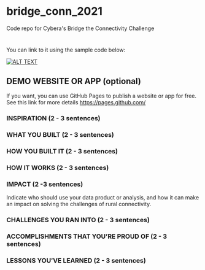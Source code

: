 # bridge_conn_2021
Code repo for Cybera's Bridge the Connectivity Challenge 
#

You can link to it using the sample code below:

[![ALT TEXT](https://img.youtube.com/vi/YOUTUBE_VIDEO_ID_HERE/0.jpg)](https://www.youtube.com/watch?v=YOUTUBE_VIDEO_ID_HERE)

## DEMO WEBSITE OR APP (optional)

If you want, you can use GitHub Pages to publish a website or app for free. See this link for more details https://pages.github.com/

### INSPIRATION (2 - 3 sentences)

### WHAT YOU BUILT (2 - 3 sentences)

### HOW YOU BUILT IT (2 - 3 sentences)

### HOW IT WORKS (2 - 3 sentences)

### IMPACT (2 -3 sentences)

Indicate who should use your data product or analysis, and how it can make an impact on solving the challenges of rural connectivity.

### CHALLENGES YOU RAN INTO (2 - 3 sentences)

### ACCOMPLISHMENTS THAT YOU’RE PROUD OF (2 - 3 sentences)

### LESSONS YOU’VE LEARNED (2 - 3 sentences)
